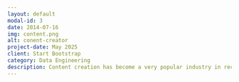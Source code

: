 ```yaml
---
layout: default
modal-id: 3
date: 2014-07-16
img: content.png
alt: conent-creator
project-date: May 2025
client: Start Bootstrap
category: Data Engineering
description: Content creation has become a very popular industry in recent years. While creating content on YouTube (and other venues) can be extremely lucrative, the likelihood of reaching that level appear very low. How is a YouTube video's trending status related to the channel's subscriber base, like count, and lifetime? To assess this, I used YouTube's API to request information on YouTube's trending videos. These data were ingested into a Postgres database, hosted on the cloud service, Railway.
---
```

